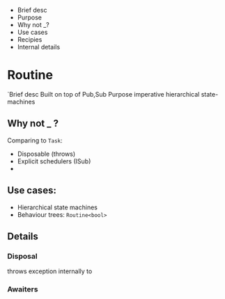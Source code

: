 
* Brief desc
* Purpose
* Why not _?
* Use cases
* Recipies
* Internal details

# Routine

`Brief desc
Built on top of Pub,Sub
Purpose
imperative hierarchical state-machines

## Why not _ ?
Comparing to `Task`:
* Disposable (throws)
* Explicit schedulers (ISub)
* 

## Use cases:
* Hierarchical state machines
* Behaviour trees: `Routine<bool>`


## Details
### Disposal
throws exception internally to 

### Awaiters